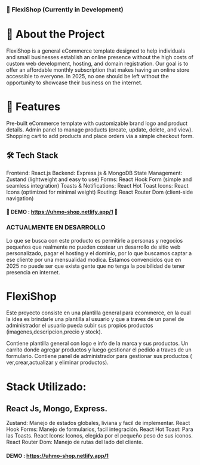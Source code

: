 ### 🚀 FlexiShop (Currently in Development)

# 🛒 About the Project
FlexiShop is a general eCommerce template designed to help individuals and small businesses establish an online presence without the high costs of custom web development, hosting, and domain registration. Our goal is to offer an affordable monthly subscription that makes having an online store accessible to everyone. In 2025, no one should be left without the opportunity to showcase their business on the internet.

# 🎯 Features
Pre-built eCommerce template with customizable brand logo and product details.
Admin panel to manage products (create, update, delete, and view).
Shopping cart to add products and place orders via a simple checkout form.

## 🛠 Tech Stack
Frontend: React.js
Backend: Express.js & MongoDB
State Management: Zustand (lightweight and easy to use)
Forms: React Hook Form (simple and seamless integration)
Toasts & Notifications: React Hot Toast
Icons: React Icons (optimized for minimal weight)
Routing: React Router Dom (client-side navigation)

#### 📌 DEMO : https://uhmo-shop.netlify.app/1 🚀



### ACTUALMENTE EN DESARROLLO

Lo que se busca con este producto es permitirle a personas y negocios pequeños que realmente no pueden costear un desarrollo de sitio web personalizado, pagar el hosting y el dominio, por lo que buscamos captar a ese cliente por una mensualidad modica. Estamos convencidos que en 2025 no puede ser que exista gente que no tenga la posibilidad de tener presencia en internet.

# FlexiShop

Este proyecto consiste en una plantilla general para ecommerce, en la cual la idea es brindarle una plantilla al usuario y que a traves de un panel de administrador el usuario pueda subir sus propios productos (imagenes,descripcion,precio y stock).

Contiene plantilla general con logo e info de la marca y sus productos. Un carrito donde agregar productos y luego gestionar el pedido a traves de un formulario.
Contiene panel de administrador para gestionar sus productos ( ver,crear,actualizar y eliminar productos).

# Stack Utilizado:

## React Js, Mongo, Express.

Zustand: Manejo de estados globales, liviana y facil de implementar.
React Hook Forms: Manejo de formularios, facil integración.
React Hot Toast: Para las Toasts.
React Icons: Iconos, elegida por el pequeño peso de sus iconos.
React Router Dom: Manejo de rutas del lado del cliente.

#### DEMO : https://uhmo-shop.netlify.app/1
